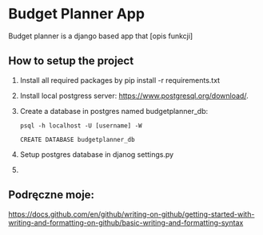 # Budget Planner App
Budget planner is a django based app that [opis funkcji]

## How to setup the project
1. Install all required packages by pip install -r requirements.txt 
2. Install local postgress server: https://www.postgresql.org/download/.
3. Create a database in postgres named budgetplanner_db:
   
    `psql -h localhost -U [username] -W`
   
    `CREATE DATABASE budgetplanner_db`
4. Setup postgres database in djanog settings.py
5. 



## Podręczne moje:
https://docs.github.com/en/github/writing-on-github/getting-started-with-writing-and-formatting-on-github/basic-writing-and-formatting-syntax
